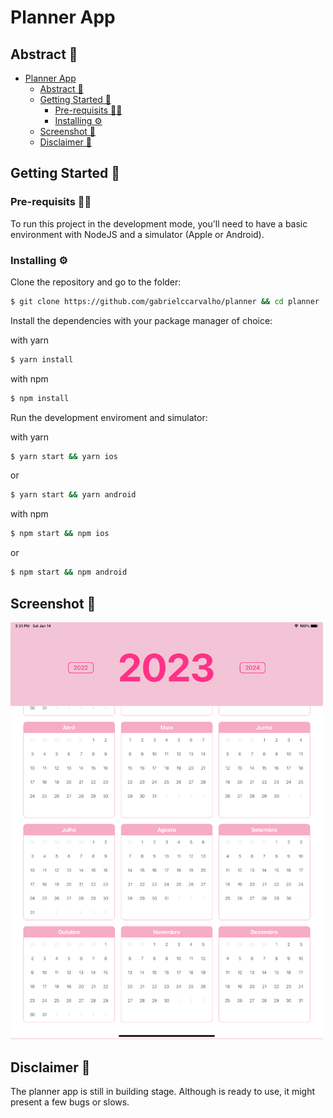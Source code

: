 # Planner App

## Abstract 🧭
- [Planner App](#planner-app)
  - [Abstract 🧭](#abstract-)
  - [Getting Started 🏁](#getting-started-)
    - [Pre-requisits ✋🏼](#pre-requisits-)
    - [Installing ⚙️](#installing-️)
  - [Screenshot 📸](#screenshot-)
  - [Disclaimer  📝](#disclaimer--)


## Getting Started 🏁

### Pre-requisits ✋🏼
To run this project in the development mode, you'll need to have a basic environment with NodeJS and a simulator (Apple or Android).

### Installing ⚙️

Clone the repository and go to the folder:

```bash
$ git clone https://github.com/gabrielccarvalho/planner && cd planner
```

Install the dependencies with your package manager of choice:

with yarn

```bash
$ yarn install
```

with npm

```bash
$ npm install
```

Run the development enviroment and simulator:

with yarn

```bash
$ yarn start && yarn ios
```

or 

```bash
$ yarn start && yarn android
```

with npm

```bash
$ npm start && npm ios
```

or

```bash
$ npm start && npm android
```

## Screenshot 📸
<img src='./src/assets/screenshot.png' alt='screenshot' style='width: 500px;' /><br/>

## Disclaimer  📝
The planner app is still in building stage. Although is ready to use, it might present a few bugs or slows.
